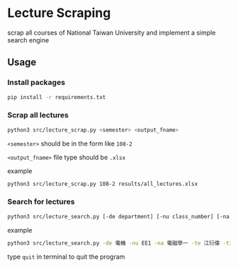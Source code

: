 # Lecture Scraping
scrap all courses of National Taiwan University and implement a simple search engine

## Usage
### Install packages
```bash
pip install -r requirements.txt
```

### Scrap all lectures
```bash
python3 src/lecture_scrap.py <semester> <output_fname>
```
`<semester>` should be in the form like `108-2`

`<output_fname>` file type should be `.xlsx`

example 
```bash
python3 src/lecture_scrap.py 108-2 results/all_lectures.xlsx
```

### Search for lectures
```bash
python3 src/lecture_search.py [-de department] [-nu class_number] [-na class_name] [-te professor] [-ti time] [-ro room] [-re remark]
```
example 
```bash
python3 src/lecture_search.py -de 電機 -nu EE1 -na 電磁學一 -te 江衍偉 -ti <一>6,7,8,9 -ro 電二225 -re 兼通識
```

type ```quit``` in terminal to quit the program
